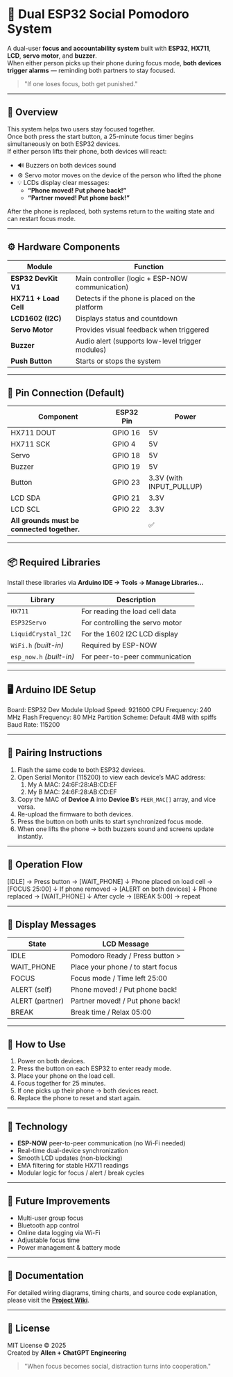 # 🍅 Dual ESP32 Social Pomodoro System

A dual-user **focus and accountability system** built with **ESP32**, **HX711**, **LCD**, **servo motor**, and **buzzer**.  
When either person picks up their phone during focus mode, **both devices trigger alarms** — reminding both partners to stay focused.

> "If one loses focus, both get punished."

---

## 🔧 Overview

This system helps two users stay focused together.  
Once both press the start button, a 25-minute focus timer begins simultaneously on both ESP32 devices.  
If either person lifts their phone, both devices will react:

- 🔊 Buzzers on both devices sound  
- ⚙️ Servo motor moves on the device of the person who lifted the phone  
- 💡 LCDs display clear messages:
  - **“Phone moved! Put phone back!”**
  - **“Partner moved! Put phone back!”**

After the phone is replaced, both systems return to the waiting state and can restart focus mode.

---

## ⚙️ Hardware Components

| Module | Function |
|--------|-----------|
| **ESP32 DevKit V1** | Main controller (logic + ESP-NOW communication) |
| **HX711 + Load Cell** | Detects if the phone is placed on the platform |
| **LCD1602 (I2C)** | Displays status and countdown |
| **Servo Motor** | Provides visual feedback when triggered |
| **Buzzer** | Audio alert (supports low-level trigger modules) |
| **Push Button** | Starts or stops the system |

---

## 🔌 Pin Connection (Default)

| Component | ESP32 Pin | Power |
|------------|------------|--------|
| HX711 DOUT | GPIO 16 | 5V |
| HX711 SCK | GPIO 4 | 5V |
| Servo | GPIO 18 | 5V |
| Buzzer | GPIO 19 | 5V |
| Button | GPIO 23 | 3.3V (with INPUT_PULLUP) |
| LCD SDA | GPIO 21 | 3.3V |
| LCD SCL | GPIO 22 | 3.3V |
| **All grounds must be connected together.** | | ✅ |

---

## 📦 Required Libraries

Install these libraries via **Arduino IDE → Tools → Manage Libraries...**

| Library | Description |
|----------|-------------|
| `HX711` | For reading the load cell data |
| `ESP32Servo` | For controlling the servo motor |
| `LiquidCrystal_I2C` | For the 1602 I2C LCD display |
| `WiFi.h` *(built-in)* | Required by ESP-NOW |
| `esp_now.h` *(built-in)* | For peer-to-peer communication |

---

## 🖥️ Arduino IDE Setup

Board: ESP32 Dev Module
Upload Speed: 921600
CPU Frequency: 240 MHz
Flash Frequency: 80 MHz
Partition Scheme: Default 4MB with spiffs
Baud Rate: 115200


---

## 🔗 Pairing Instructions

1. Flash the same code to both ESP32 devices.  
2. Open Serial Monitor (115200) to view each device’s MAC address: 
   1. My A MAC: 24:6F:28:AB:CD:EF
   2. My B MAC: 24:6F:28:AB:CD:EF
3. Copy the MAC of **Device A** into **Device B**’s `PEER_MAC[]` array, and vice versa.  
4. Re-upload the firmware to both devices.  
5. Press the button on both units to start synchronized focus mode.  
6. When one lifts the phone → both buzzers sound and screens update instantly.

---

## 🧩 Operation Flow

[IDLE] → Press button → [WAIT_PHONE]
↓
Phone placed on load cell → [FOCUS 25:00]
↓
If phone removed → [ALERT on both devices]
↓
Phone replaced → [WAIT_PHONE]
↓
After cycle → [BREAK 5:00] → repeat


---

## 📄 Display Messages

| State | LCD Message |
|--------|--------------|
| IDLE | Pomodoro Ready / Press button > |
| WAIT_PHONE | Place your phone / to start focus |
| FOCUS | Focus mode / Time left 25:00 |
| ALERT (self) | Phone moved! / Put phone back! |
| ALERT (partner) | Partner moved! / Put phone back! |
| BREAK | Break time / Relax 05:00 |

---

## 🚀 How to Use

1. Power on both devices.  
2. Press the button on each ESP32 to enter ready mode.  
3. Place your phone on the load cell.  
4. Focus together for 25 minutes.  
5. If one picks up their phone → both devices react.  
6. Replace the phone to reset and start again.

---

## 🧠 Technology

- **ESP-NOW** peer-to-peer communication (no Wi-Fi needed)  
- Real-time dual-device synchronization  
- Smooth LCD updates (non-blocking)  
- EMA filtering for stable HX711 readings  
- Modular logic for focus / alert / break cycles  

---

## 🧩 Future Improvements

- Multi-user group focus  
- Bluetooth app control  
- Online data logging via Wi-Fi  
- Adjustable focus time  
- Power management & battery mode  

---

## 📘 Documentation

For detailed wiring diagrams, timing charts, and source code explanation,  
please visit the **[Project Wiki](./wiki)**.

---

## 🪪 License

MIT License © 2025  
Created by **Allen + ChatGPT Engineering**

> "When focus becomes social, distraction turns into cooperation."

